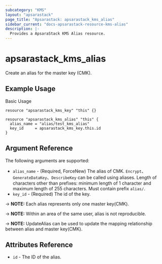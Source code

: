 ```yaml
---
subcategory: "KMS"
layout: "apsarastack"
page_title: "Apsarastack: apsarastack_kms_alias"
sidebar_current: "docs-apsarastack-resource-kms-alias"
description: |-
  Provides a ApsaraStack KMS Alias resource.
---
```


# apsarastack\_kms\_alias

Create an alias for the master key (CMK).



## Example Usage

Basic Usage

```
resource "apsarastack_kms_key" "this" {}

resource "apsarastack_kms_alias" "this" {
  alias_name = "alias/test_kms_alias"
  key_id     = apsarastack_kms_key.this.id
}
```

## Argument Reference

The following arguments are supported:

* `alias_name` - (Required, ForceNew) The alias of CMK. `Encrypt`、`GenerateDataKey`、`DescribeKey` can be called using aliases. Length of characters other than prefixes: minimum length of 1 character and maximum length of 255 characters. Must contain prefix `alias/`.
* `key_id` - (Required) The id of the key.

-> **NOTE:** Each alias represents only one master key(CMK).

-> **NOTE:** Within an area of the same user, alias is not reproducible.

-> **NOTE:** UpdateAlias can be used to update the mapping relationship between alias and master key(CMK).


## Attributes Reference

* `id` - The ID of the alias.

